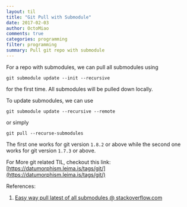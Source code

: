 ```yaml
---
layout: til
title: "Git Pull with Submodule"
date: 2017-02-03
author: OctoMiao
comments: true
categories: programming
filter: programming
summary: Pull git repo with submodule
---
```



For a repo with submodules, we can pull all submodules using

```
git submodule update --init --recursive
```

for the first time. All submodules will be pulled down locally.

To update submodules, we can use

```
git submodule update --recursive --remote
```

or simply

```
git pull --recurse-submodules
```

The first one works for git version `1.8.2` or above while the second one works for git version `1.7.3` or above.


For More git related TIL, checkout this link: [https://datumorphism.leima.is/tags/git/](https://datumorphism.leima.is/tags/git/)

References:

1. [Easy way pull latest of all submodules @ stackoverflow.com](http://stackoverflow.com/questions/1030169/easy-way-pull-latest-of-all-submodules)
